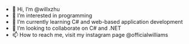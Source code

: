- 👋 Hi, I’m @willxzhu
- 👀 I’m interested in programming 
- 🌱 I’m currently learning C# and web-based application development
- 💞️ I’m looking to collaborate on C# and .NET 
- 📫 How to reach me, visit my instagram page @officialwilliams

<!---
willxzhu/willxzhu is a ✨ special ✨ repository because its `README.md` (this file) appears on your GitHub profile.
You can click the Preview link to take a look at your changes.
--->
